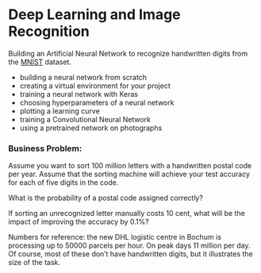 # Deep Learning and Image Recognition 
Building an Artificial Neural Network to recognize handwritten digits from the [MNIST](http://yann.lecun.com/exdb/mnist/ 'go ot page') dataset.

* building a neural network from scratch
* creating a virtual environment for your project
* training a neural network with Keras
* choosing hyperparameters of a neural network
* plotting a learning curve
* training a Convolutional Neural Network
* using a pretrained network on photographs


### Business Problem:

Assume you want to sort 100 million letters with a handwritten postal code per year.
Assume that the sorting machine will achieve your test accuracy for each of five digits in the code.

What is the probability of a postal code assigned correctly?

If sorting an unrecognized letter manually costs 10 cent, what will be the impact of improving the accuracy by 0.1%?

Numbers for reference: the new DHL logistic centre in Bochum is processing up to 50000 parcels per hour. On peak days 11 million per day. Of course, most of these don’t have handwritten digits, but it illustrates the size of the task.